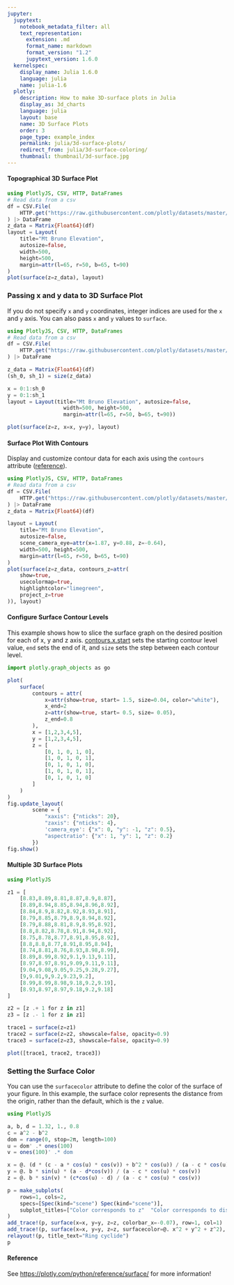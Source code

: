 ```yaml
---
jupyter:
  jupytext:
    notebook_metadata_filter: all
    text_representation:
      extension: .md
      format_name: markdown
      format_version: "1.2"
      jupytext_version: 1.6.0
  kernelspec:
    display_name: Julia 1.6.0
    language: julia
    name: julia-1.6
  plotly:
    description: How to make 3D-surface plots in Julia
    display_as: 3d_charts
    language: julia
    layout: base
    name: 3D Surface Plots
    order: 3
    page_type: example_index
    permalink: julia/3d-surface-plots/
    redirect_from: julia/3d-surface-coloring/
    thumbnail: thumbnail/3d-surface.jpg
---
```


#### Topographical 3D Surface Plot

```julia
using PlotlyJS, CSV, HTTP, DataFrames
# Read data from a csv
df = CSV.File(
    HTTP.get("https://raw.githubusercontent.com/plotly/datasets/master/api_docs/mt_bruno_elevation.csv").body
) |> DataFrame
z_data = Matrix{Float64}(df)
layout = Layout(
    title="Mt Bruno Elevation",
    autosize=false,
    width=500,
    height=500,
    margin=attr(l=65, r=50, b=65, t=90)
)
plot(surface(z=z_data), layout)
```

<!-- NOTE: This isn't matching the python output... -->

### Passing x and y data to 3D Surface Plot

If you do not specify `x` and `y` coordinates, integer indices are used for the `x` and `y` axis. You can also pass `x` and `y` values to `surface`.

```julia
using PlotlyJS, CSV, HTTP, DataFrames
# Read data from a csv
df = CSV.File(
    HTTP.get("https://raw.githubusercontent.com/plotly/datasets/master/api_docs/mt_bruno_elevation.csv").body
) |> DataFrame

z_data = Matrix{Float64}(df)
(sh_0, sh_1) = size(z_data)

x = 0:1:sh_0
y = 0:1:sh_1
layout = Layout(title="Mt Bruno Elevation", autosize=false,
                  width=500, height=500,
                  margin=attr(l=65, r=50, b=65, t=90))

plot(surface(z=z, x=x, y=y), layout)

```

#### Surface Plot With Contours

Display and customize contour data for each axis using the `contours` attribute ([reference](plotly.com/julia/reference/surface/#surface-contours)).

```julia
using PlotlyJS, CSV, HTTP, DataFrames
# Read data from a csv
df = CSV.File(
    HTTP.get("https://raw.githubusercontent.com/plotly/datasets/master/api_docs/mt_bruno_elevation.csv").body
) |> DataFrame
z_data = Matrix{Float64}(df)

layout = Layout(
    title="Mt Bruno Elevation",
    autosize=false,
    scene_camera_eye=attr(x=1.87, y=0.88, z=-0.64),
    width=500, height=500,
    margin=attr(l=65, r=50, b=65, t=90)
)
plot(surface(z=z_data, contours_z=attr(
    show=true,
    usecolormap=true,
    highlightcolor="limegreen",
    project_z=true
)), layout)
```

#### Configure Surface Contour Levels

This example shows how to slice the surface graph on the desired position for each of x, y and z axis. [contours.x.start](https://plotly.com/julia/reference/surface/#surface-contours-x-start) sets the starting contour level value, `end` sets the end of it, and `size` sets the step between each contour level.

```julia
import plotly.graph_objects as go

plot(
    surface(
        contours = attr(
            x=attr(show=true, start= 1.5, size=0.04, color="white"),
            x_end=2
            z=attr(show=true, start= 0.5, size= 0.05),
            z_end=0.8
        ),
        x = [1,2,3,4,5],
        y = [1,2,3,4,5],
        z = [
            [0, 1, 0, 1, 0],
            [1, 0, 1, 0, 1],
            [0, 1, 0, 1, 0],
            [1, 0, 1, 0, 1],
            [0, 1, 0, 1, 0]
        ]
    )
)
fig.update_layout(
        scene = {
            "xaxis": {"nticks": 20},
            "zaxis": {"nticks": 4},
            'camera_eye': {"x": 0, "y": -1, "z": 0.5},
            "aspectratio": {"x": 1, "y": 1, "z": 0.2}
        })
fig.show()
```

#### Multiple 3D Surface Plots

```julia
using PlotlyJS

z1 = [
    [8.83,8.89,8.81,8.87,8.9,8.87],
    [8.89,8.94,8.85,8.94,8.96,8.92],
    [8.84,8.9,8.82,8.92,8.93,8.91],
    [8.79,8.85,8.79,8.9,8.94,8.92],
    [8.79,8.88,8.81,8.9,8.95,8.92],
    [8.8,8.82,8.78,8.91,8.94,8.92],
    [8.75,8.78,8.77,8.91,8.95,8.92],
    [8.8,8.8,8.77,8.91,8.95,8.94],
    [8.74,8.81,8.76,8.93,8.98,8.99],
    [8.89,8.99,8.92,9.1,9.13,9.11],
    [8.97,8.97,8.91,9.09,9.11,9.11],
    [9.04,9.08,9.05,9.25,9.28,9.27],
    [9,9.01,9,9.2,9.23,9.2],
    [8.99,8.99,8.98,9.18,9.2,9.19],
    [8.93,8.97,8.97,9.18,9.2,9.18]
]

z2 = [z .+ 1 for z in z1]
z3 = [z .- 1 for z in z1]

trace1 = surface(z=z1)
trace2 = surface(z=z2, showscale=false, opacity=0.9)
trace3 = surface(z=z3, showscale=false, opacity=0.9)

plot([trace1, trace2, trace3])
```

<!-- NOTE: Didn't finish translating this... -->

### Setting the Surface Color

You can use the `surfacecolor` attribute to define the color of the surface of your figure. In this example, the surface color represents the distance from the origin, rather than the default, which is the `z` value.

```julia
using PlotlyJS

a, b, d = 1.32, 1., 0.8
c = a^2 - b^2
dom = range(0, stop=2π, length=100)
u = dom' .* ones(100)
v = ones(100)' .* dom

x = @. (d * (c - a * cos(u) * cos(v)) + b^2 * cos(u)) / (a - c * cos(u) * cos(v))
y = @. b * sin(u) * (a - d*cos(v)) / (a - c * cos(u) * cos(v))
z = @. b * sin(v) * (c*cos(u) - d) / (a - c * cos(u) * cos(v))

p = make_subplots(
    rows=1, cols=2,
    specs=[Spec(kind="scene") Spec(kind="scene")],
    subplot_titles=["Color corresponds to z"  "Color corresponds to distance to origin"]
)
add_trace!(p, surface(x=x, y=y, z=z, colorbar_x=-0.07), row=1, col=1)
add_trace!(p, surface(x=x, y=y, z=z, surfacecolor=@. x^2 + y^2 + z^2), row=1, col=2)
relayout!(p, title_text="Ring cyclide")
p
```

#### Reference

See https://plotly.com/python/reference/surface/ for more information!
